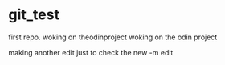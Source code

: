 # git_test
first repo. woking on theodinproject
woking on the odin project

making another edit just to check the new -m edit